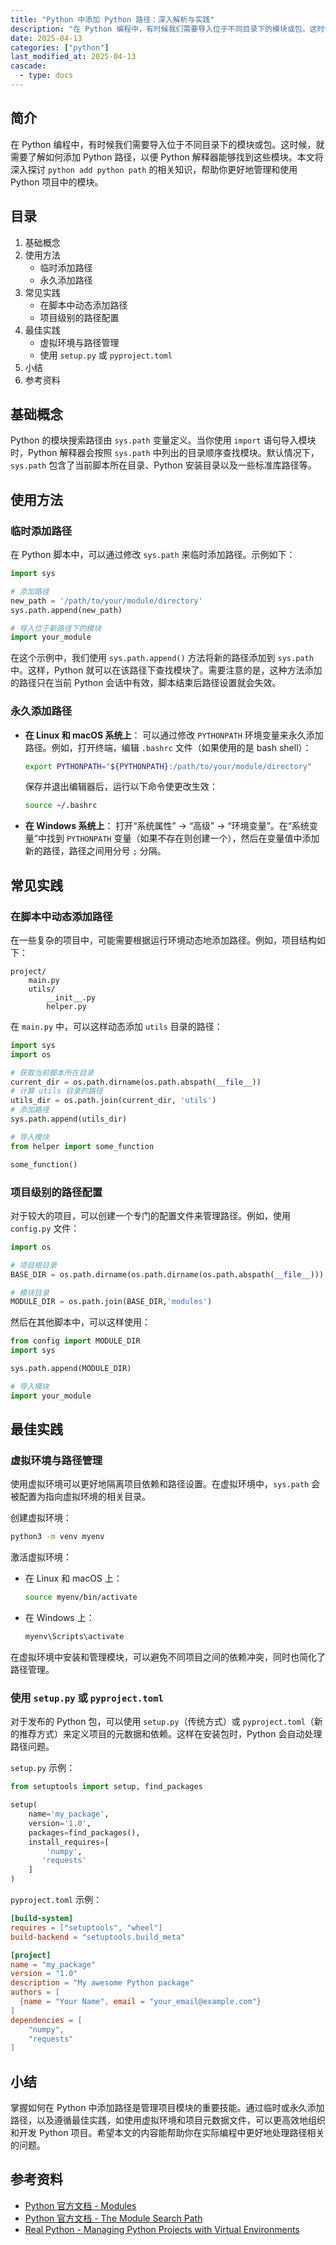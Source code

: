 ```yaml
---
title: "Python 中添加 Python 路径：深入解析与实践"
description: "在 Python 编程中，有时候我们需要导入位于不同目录下的模块或包。这时候，就需要了解如何添加 Python 路径，以便 Python 解释器能够找到这些模块。本文将深入探讨 `python add python path` 的相关知识，帮助你更好地管理和使用 Python 项目中的模块。"
date: 2025-04-13
categories: ["python"]
last_modified_at: 2025-04-13
cascade:
  - type: docs
---
```



## 简介
在 Python 编程中，有时候我们需要导入位于不同目录下的模块或包。这时候，就需要了解如何添加 Python 路径，以便 Python 解释器能够找到这些模块。本文将深入探讨 `python add python path` 的相关知识，帮助你更好地管理和使用 Python 项目中的模块。

<!-- more -->
## 目录
1. 基础概念
2. 使用方法
    - 临时添加路径
    - 永久添加路径
3. 常见实践
    - 在脚本中动态添加路径
    - 项目级别的路径配置
4. 最佳实践
    - 虚拟环境与路径管理
    - 使用 `setup.py` 或 `pyproject.toml`
5. 小结
6. 参考资料

## 基础概念
Python 的模块搜索路径由 `sys.path` 变量定义。当你使用 `import` 语句导入模块时，Python 解释器会按照 `sys.path` 中列出的目录顺序查找模块。默认情况下，`sys.path` 包含了当前脚本所在目录、Python 安装目录以及一些标准库路径等。

## 使用方法
### 临时添加路径
在 Python 脚本中，可以通过修改 `sys.path` 来临时添加路径。示例如下：

```python
import sys

# 添加路径
new_path = '/path/to/your/module/directory'
sys.path.append(new_path)

# 导入位于新路径下的模块
import your_module
```

在这个示例中，我们使用 `sys.path.append()` 方法将新的路径添加到 `sys.path` 中。这样，Python 就可以在该路径下查找模块了。需要注意的是，这种方法添加的路径只在当前 Python 会话中有效，脚本结束后路径设置就会失效。

### 永久添加路径
- **在 Linux 和 macOS 系统上**：
  可以通过修改 `PYTHONPATH` 环境变量来永久添加路径。例如，打开终端，编辑 `.bashrc` 文件（如果使用的是 bash  shell）：
  ```bash
  export PYTHONPATH="${PYTHONPATH}:/path/to/your/module/directory"
  ```
  保存并退出编辑器后，运行以下命令使更改生效：
  ```bash
  source ~/.bashrc
  ```

- **在 Windows 系统上**：
  打开“系统属性” -> “高级” -> “环境变量”。在“系统变量”中找到 `PYTHONPATH` 变量（如果不存在则创建一个），然后在变量值中添加新的路径，路径之间用分号 `;` 分隔。

## 常见实践
### 在脚本中动态添加路径
在一些复杂的项目中，可能需要根据运行环境动态地添加路径。例如，项目结构如下：

```
project/
    main.py
    utils/
        __init__.py
        helper.py
```

在 `main.py` 中，可以这样动态添加 `utils` 目录的路径：

```python
import sys
import os

# 获取当前脚本所在目录
current_dir = os.path.dirname(os.path.abspath(__file__))
# 计算 utils 目录的路径
utils_dir = os.path.join(current_dir, 'utils')
# 添加路径
sys.path.append(utils_dir)

# 导入模块
from helper import some_function

some_function()
```

### 项目级别的路径配置
对于较大的项目，可以创建一个专门的配置文件来管理路径。例如，使用 `config.py` 文件：

```python
import os

# 项目根目录
BASE_DIR = os.path.dirname(os.path.dirname(os.path.abspath(__file__)))

# 模块目录
MODULE_DIR = os.path.join(BASE_DIR,'modules')
```

然后在其他脚本中，可以这样使用：

```python
from config import MODULE_DIR
import sys

sys.path.append(MODULE_DIR)

# 导入模块
import your_module
```

## 最佳实践
### 虚拟环境与路径管理
使用虚拟环境可以更好地隔离项目依赖和路径设置。在虚拟环境中，`sys.path` 会被配置为指向虚拟环境的相关目录。

创建虚拟环境：
```bash
python3 -m venv myenv
```

激活虚拟环境：
- 在 Linux 和 macOS 上：
  ```bash
  source myenv/bin/activate
  ```
- 在 Windows 上：
  ```bash
  myenv\Scripts\activate
  ```

在虚拟环境中安装和管理模块，可以避免不同项目之间的依赖冲突，同时也简化了路径管理。

### 使用 `setup.py` 或 `pyproject.toml`
对于发布的 Python 包，可以使用 `setup.py`（传统方式）或 `pyproject.toml`（新的推荐方式）来定义项目的元数据和依赖。这样在安装包时，Python 会自动处理路径问题。

`setup.py` 示例：
```python
from setuptools import setup, find_packages

setup(
    name='my_package',
    version='1.0',
    packages=find_packages(),
    install_requires=[
        'numpy',
       'requests'
    ]
)
```

`pyproject.toml` 示例：
```toml
[build-system]
requires = ["setuptools", "wheel"]
build-backend = "setuptools.build_meta"

[project]
name = "my_package"
version = "1.0"
description = "My awesome Python package"
authors = [
  {name = "Your Name", email = "your_email@example.com"}
]
dependencies = [
    "numpy",
    "requests"
]
```

## 小结
掌握如何在 Python 中添加路径是管理项目模块的重要技能。通过临时或永久添加路径，以及遵循最佳实践，如使用虚拟环境和项目元数据文件，可以更高效地组织和开发 Python 项目。希望本文的内容能帮助你在实际编程中更好地处理路径相关的问题。

## 参考资料
- [Python 官方文档 - Modules](https://docs.python.org/3/tutorial/modules.html)
- [Python 官方文档 - The Module Search Path](https://docs.python.org/3/tutorial/modules.html#the-module-search-path)
- [Real Python - Managing Python Projects with Virtual Environments](https://realpython.com/python-virtual-environments-a-primer/)